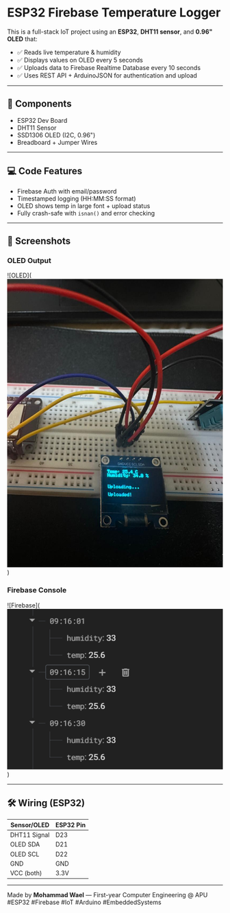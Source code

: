 # ESP32 Firebase Temperature Logger

This is a full-stack IoT project using an **ESP32**, **DHT11 sensor**, and **0.96" OLED** that:
- ✅ Reads live temperature & humidity
- ✅ Displays values on OLED every 5 seconds
- ✅ Uploads data to Firebase Realtime Database every 10 seconds
- ✅ Uses REST API + ArduinoJSON for authentication and upload

---

## 🔧 Components
- ESP32 Dev Board
- DHT11 Sensor
- SSD1306 OLED (I2C, 0.96")
- Breadboard + Jumper Wires

---

## 💻 Code Features
- Firebase Auth with email/password
- Timestamped logging (HH:MM:SS format)
- OLED shows temp in large font + upload status
- Fully crash-safe with `isnan()` and error checking

---

## 📸 Screenshots

### OLED Output  
![OLED](![alt text](images/oled.png))

### Firebase Console  
![Firebase](![alt text](images/Firebase.png))

---

## 🛠 Wiring (ESP32)

| Sensor/OLED  | ESP32 Pin |
|--------------|-----------|
| DHT11 Signal | D23       |
| OLED SDA     | D21       |
| OLED SCL     | D22       |
| GND          | GND       |
| VCC (both)   | 3.3V      |

---

Made by **Mohammad Wael** — First-year Computer Engineering @ APU  
#ESP32 #Firebase #IoT #Arduino #EmbeddedSystems
